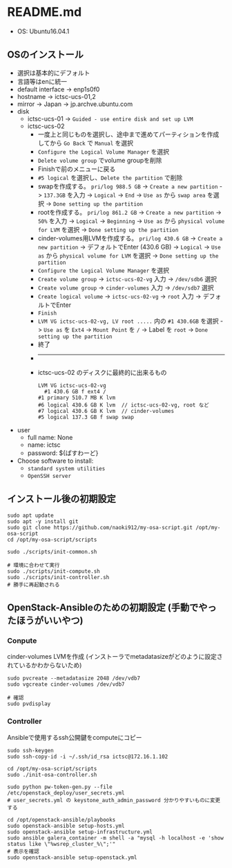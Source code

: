 # README.md

* OS: Ubuntu16.04.1

## OSのインストール
* 選択は基本的にデフォルト
* 言語等はenに統一
* default interface -> enp1s0f0
* hostname -> ictsc-ucs-01,2
* mirror -> Japan -> jp.archve.ubuntu.com
* disk
  - ictsc-ucs-01 -> `Guided - use entire disk and set up LVM`
  - ictsc-ucs-02
    + 一度上と同じものを選択し、途中まで進めてパーティションを作成してから `Go Back` で `Manual` を選択
    + `Configure the Logical Volume Manager` を選択
    + `Delete volume group` でvolume groupを削除
    + Finishで前のメニューに戻る
    + `#5 logical` を選択し、`Delete the partition` で削除
    + swapを作成する。 `pri/log 988.5 GB` -> `Create a new partition` -> `137.3GB` を入力
      -> `Logical` -> `End` -> `Use as` から `swap area` を選択
      -> `Done setting up the partition`
    + rootを作成する。 `pri/log 861.2 GB` -> `Create a new partition` -> `50%` を入力
      -> `Logical` -> `Beginning` -> `Use as` から `physical volume for LVM` を選択
      -> `Done setting up the partition`
    + cinder-volumes用LVMを作成する。 `pri/log 430.6 GB` -> `Create a new partition` -> デフォルトでEnter (430.6 GB)
      -> `Logical` -> `Use as` から `physical volume for LVM` を選択
      -> `Done setting up the partition`
    + `Configure the Logical Volume Manager` を選択
    + `Create volume group` -> `ictsc-ucs-02-vg` 入力 -> `/dev/sdb6` 選択
    + `Create volume group` -> `cinder-volumes` 入力 -> `/dev/sdb7` 選択
    + `Create logical volume` -> `ictsc-ucs-02-vg` -> `root` 入力 -> デフォルトでEnter
    + `Finish`
    + `LVM VG ictsc-ucs-02-vg, LV root .....` 内の `#1 430.6GB` を選択
      -> `Use as` を `Ext4` -> `Mount Point` を `/` -> Label を `root` -> `Done setting up the partition`
    + 終了
    + ---
    + ictsc-ucs-02 のディスクに最終的に出来るもの
      ```
      LVM VG ictsc-ucs-02-vg
        #1 430.6 GB f ext4 /
      #1 primary 510.7 MB K lvm
      #6 logical 430.6 GB K lvm  // ictsc-ucs-02-vg, root など
      #7 logical 430.6 GB K lvm  // cinder-volumes
      #5 logical 137.3 GB f swap swap
      ```
* user
  - full name: None
  - name: ictsc
  - password: ${ぱすわーど}
* Choose software to install:
  - `standard system utilities`
  - `OpenSSH server`

## インストール後の初期設定

```
sudo apt update
sudo apt -y install git
sudo git clone https://github.com/naoki912/my-osa-script.git /opt/my-osa-script
cd /opt/my-osa-script/scripts

sudo ./scripts/init-common.sh

# 環境に合わせて実行
sudo ./scripts/init-compute.sh
sudo ./scripts/init-controller.sh
# 勝手に再起動される
```

## OpenStack-Ansibleのための初期設定 (手動でやったほうがいいやつ)

### Conpute

cinder-volumes LVMを作成 (インストーラでmetadatasizeがどのように設定されているかわからないため)

```
sudo pvcreate --metadatasize 2048 /dev/vdb7
sudo vgcreate cinder-volumes /dev/vdb7

# 確認
sudo pvdisplay
```

### Controller

Ansibleで使用するssh公開鍵をcomputeにコピー

```
sudo ssh-keygen
sudo ssh-copy-id -i ~/.ssh/id_rsa ictsc@172.16.1.102

cd /opt/my-osa-script/scripts
sudo ./init-osa-controller.sh

sudo python pw-token-gen.py --file /etc/openstack_deploy/user_secrets.yml
# user_secrets.yml の keystone_auth_admin_password 分かりやすいものに変更する

cd /opt/openstack-ansible/playbooks
sudo openstack-ansible setup-hosts.yml
sudo openstack-ansible setup-infrastructure.yml
sudo ansible galera_container -m shell -a "mysql -h localhost -e 'show status like \"%wsrep_cluster_%\";'"
# 表示を確認
sudo openstack-ansible setup-openstack.yml
```
